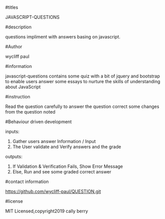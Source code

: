 #titles


JAVASCRIPT-QUESTIONS


#description


questions impliment with answers basing on javascript.



#Author


wycliff paul



#information



javascript-questions contains some quiz with a bit of jquery and bootstrap to enable users answer some essays to nurture the skills of understanding about JavaScript



#instruction



Read the question carefully to answer the question
correct some changes from the question noted



#Behaviour driven development

inputs:

1. Gather users answer Information / Input
2. The User validate and Verify answers and the grade


outputs:

1. If Validation & Verification Fails, Show Error Message
2. Else, Run and see some graded correct answer



#contact information


https://github.com/wycliff-paul/QUESTION.git


#license


MIT Licensed,copyright2019 cally berry
